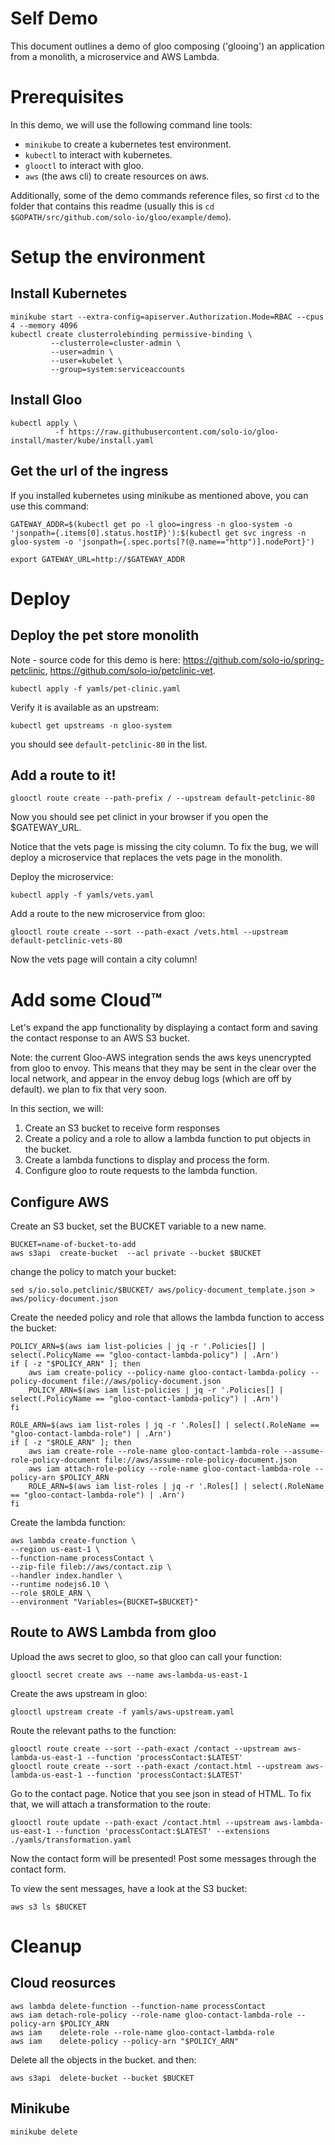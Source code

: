 Self Demo
==========
This document outlines a demo of gloo composing ('glooing') an application from a monolith, a microservice and AWS Lambda.

# Prerequisites
In this demo, we will use the following command line tools:
- `minikube` to create a kubernetes test environment.
- `kubectl` to interact with kubernetes.
- `glooctl` to interact with gloo.
- `aws` (the aws cli) to create resources on aws.

Additionally, some of the demo commands reference files, so first `cd` to the folder that contains 
this readme (usually this is `cd $GOPATH/src/github.com/solo-io/gloo/example/demo`).

# Setup the environment

## Install Kubernetes

```shell
minikube start --extra-config=apiserver.Authorization.Mode=RBAC --cpus 4 --memory 4096
kubectl create clusterrolebinding permissive-binding \
         --clusterrole=cluster-admin \
         --user=admin \
         --user=kubelet \
         --group=system:serviceaccounts
```

## Install Gloo
```shell
kubectl apply \
          -f https://raw.githubusercontent.com/solo-io/gloo-install/master/kube/install.yaml
```

## Get the url of the ingress
If you installed kubernetes using minikube as mentioned above, you can use this command:
```shell
GATEWAY_ADDR=$(kubectl get po -l gloo=ingress -n gloo-system -o 'jsonpath={.items[0].status.hostIP}'):$(kubectl get svc ingress -n gloo-system -o 'jsonpath={.spec.ports[?(@.name=="http")].nodePort}')

export GATEWAY_URL=http://$GATEWAY_ADDR
```

# Deploy
## Deploy the pet store monolith

Note - source code for this demo is here: https://github.com/solo-io/spring-petclinic, https://github.com/solo-io/petclinic-vet.

```shell
kubectl apply -f yamls/pet-clinic.yaml
```

Verify it is available as an upstream:

```shell
kubectl get upstreams -n gloo-system
```

you should see `default-petclinic-80` in the list.

## Add a route to it!

```shell
glooctl route create --path-prefix / --upstream default-petclinic-80
```

Now you should see pet clinict in your browser if you open the $GATEWAY_URL.

Notice that the vets page is missing the city column. To fix the bug, we will deploy a microservice that replaces the vets page in the monolith.

Deploy the microservice:

```shell
kubectl apply -f yamls/vets.yaml
```

Add a route to the new microservice from gloo:

```shell
glooctl route create --sort --path-exact /vets.html --upstream default-petclinic-vets-80
```

Now the vets page will contain a city column!

# Add some Cloud™

Let's expand the app functionality by displaying a contact form and saving the contact response to an AWS S3 bucket.

Note: the current Gloo-AWS integration sends the aws keys unencrypted from gloo to envoy. This means
that they may be sent in the clear over the local network, and appear in the envoy debug logs (which are off by default). we plan to fix that very soon.

In this section, we will:
1. Create an S3 bucket to receive form responses
2. Create a policy and a role to allow a lambda function to put objects in the bucket.
3. Create a lambda functions to display and process the form.
4. Configure gloo to route requests to the lambda function.

## Configure AWS

Create an S3 bucket, set the BUCKET variable to a new name.
```shell
BUCKET=name-of-bucket-to-add
aws s3api  create-bucket  --acl private --bucket $BUCKET
```

change the policy to match your bucket:

```shell
sed s/io.solo.petclinic/$BUCKET/ aws/policy-document_template.json > aws/policy-document.json

```

Create the needed policy and role that allows the lambda function to access the bucket:

```shell
POLICY_ARN=$(aws iam list-policies | jq -r '.Policies[] | select(.PolicyName == "gloo-contact-lambda-policy") | .Arn')
if [ -z "$POLICY_ARN" ]; then
    aws iam create-policy --policy-name gloo-contact-lambda-policy --policy-document file://aws/policy-document.json
    POLICY_ARN=$(aws iam list-policies | jq -r '.Policies[] | select(.PolicyName == "gloo-contact-lambda-policy") | .Arn')
fi

ROLE_ARN=$(aws iam list-roles | jq -r '.Roles[] | select(.RoleName == "gloo-contact-lambda-role") | .Arn')
if [ -z "$ROLE_ARN" ]; then
    aws iam create-role --role-name gloo-contact-lambda-role --assume-role-policy-document file://aws/assume-role-policy-document.json
    aws iam attach-role-policy --role-name gloo-contact-lambda-role --policy-arn $POLICY_ARN
    ROLE_ARN=$(aws iam list-roles | jq -r '.Roles[] | select(.RoleName == "gloo-contact-lambda-role") | .Arn')
fi

```

Create the lambda function:

```shell
aws lambda create-function \
--region us-east-1 \
--function-name processContact \
--zip-file fileb://aws/contact.zip \
--handler index.handler \
--runtime nodejs6.10 \
--role $ROLE_ARN \
--environment "Variables={BUCKET=$BUCKET}"
```

## Route to AWS Lambda from gloo

Upload the aws secret to gloo, so that gloo can call your function:

```shell
glooctl secret create aws --name aws-lambda-us-east-1
```

Create the aws upstream in gloo:

```shell
glooctl upstream create -f yamls/aws-upstream.yaml
```

Route the relevant paths to the function:

```shell
glooctl route create --sort --path-exact /contact --upstream aws-lambda-us-east-1 --function 'processContact:$LATEST'
glooctl route create --sort --path-exact /contact.html --upstream aws-lambda-us-east-1 --function 'processContact:$LATEST'
```

Go to the contact page. Notice that you see json in stead of HTML. To fix that, we will attach a 
transformation to the route:

```shell
glooctl route update --path-exact /contact.html --upstream aws-lambda-us-east-1 --function 'processContact:$LATEST' --extensions ./yamls/transformation.yaml
```

Now the contact form will be presented! Post some messages through the contact form.

To view the sent messages, have a look at the S3 bucket:

```shell
aws s3 ls $BUCKET
```

# Cleanup
## Cloud reosurces

```shell
aws lambda delete-function --function-name processContact
aws iam detach-role-policy --role-name gloo-contact-lambda-role --policy-arn $POLICY_ARN
aws iam    delete-role --role-name gloo-contact-lambda-role
aws iam    delete-policy --policy-arn "$POLICY_ARN"
```
Delete all the objects in the bucket. and then:
```
aws s3api  delete-bucket --bucket $BUCKET
```

## Minikube
```
minikube delete
```